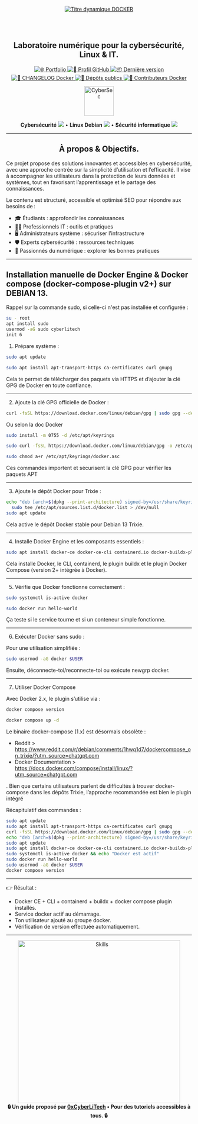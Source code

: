 <div align="center">

  <br></br>
  
  <a href="https://github.com/0xCyberLiTech">
    <img src="https://readme-typing-svg.herokuapp.com?font=JetBrains+Mono&size=50&duration=6000&pause=1000000000&color=FF0048&center=true&vCenter=true&width=1100&lines=%3EDOCKER_" alt="Titre dynamique DOCKER" />
  </a>
  
  <br></br>

  <h2>Laboratoire numérique pour la cybersécurité, Linux & IT.</h2>

  <p align="center">
    <p align="center">
      <a href="https://0xcyberlitech.github.io/">
        <img src="https://img.shields.io/badge/Portfolio-0xCyberLiTech-181717?logo=github&style=flat-square" alt="🌐 Portfolio" />
      </a>
      <a href="https://github.com/0xCyberLiTech">
        <img src="https://img.shields.io/badge/Profil-GitHub-181717?logo=github&style=flat-square" alt="🔗 Profil GitHub" />
      </a>
      <a href="https://github.com/0xCyberLiTech/Docker/releases/latest">
        <img src="https://img.shields.io/github/v/release/0xCyberLiTech/Docker?label=version&style=flat-square&color=blue" alt="📦 Dernière version" />
      </a>
      <a href="https://github.com/0xCyberLiTech/Docker/blob/main/CHANGELOG.md">
        <img src="https://img.shields.io/badge/📄%20Changelog-Docker-blue?style=flat-square" alt="📄 CHANGELOG Docker" />
      </a>
      <a href="https://github.com/0xCyberLiTech?tab=repositories">
        <img src="https://img.shields.io/badge/Dépôts-publics-blue?style=flat-square" alt="📂 Dépôts publics" />
      </a>
      <a href="https://github.com/0xCyberLiTech/Docker/graphs/contributors">
        <img src="https://img.shields.io/badge/👥%20Contributeurs-cliquez%20ici-007ec6?style=flat-square" alt="👥 Contributeurs Docker" />
      </a>
    </p>
  </p>

</div>

<div align="center">
  <img src="https://img.icons8.com/fluency/96/000000/cyber-security.png" alt="CyberSec" width="80"/>
</div>

<div align="center">
  <p>
    <strong>Cybersécurité</strong> <img src="https://img.icons8.com/color/24/000000/lock--v1.png"/> • <strong>Linux Debian</strong> <img src="https://img.icons8.com/color/24/000000/linux.png"/> • <strong>Sécurité informatique</strong> <img src="https://img.icons8.com/color/24/000000/shield-security.png"/>
  </p>
</div>

---

<div align="center">
  
## À propos & Objectifs.

</div>

Ce projet propose des solutions innovantes et accessibles en cybersécurité, avec une approche centrée sur la simplicité d’utilisation et l’efficacité. Il vise à accompagner les utilisateurs dans la protection de leurs données et systèmes, tout en favorisant l’apprentissage et le partage des connaissances.

Le contenu est structuré, accessible et optimisé SEO pour répondre aux besoins de :
- 🎓 Étudiants : approfondir les connaissances
- 👨‍💻 Professionnels IT : outils et pratiques
- 🖥️ Administrateurs système : sécuriser l’infrastructure
- 🛡️ Experts cybersécurité : ressources techniques
- 🚀 Passionnés du numérique : explorer les bonnes pratiques

---

## Installation manuelle de Docker Engine & Docker compose (docker-compose-plugin v2+) sur DEBIAN 13.

Rappel sur la commande sudo, si celle-ci n'est pas installée et configurée :

```bash
su - root
apt install sudo
usermod -aG sudo cyberlitech
init 6
```

1. Prépare système :

```bash
sudo apt update
```

```bash
sudo apt install apt-transport-https ca-certificates curl gnupg
```

Cela te permet de télécharger des paquets via HTTPS et d’ajouter la clé GPG de Docker en toute confiance.

---

2. Ajoute la clé GPG officielle de Docker :

```bash
curl -fsSL https://download.docker.com/linux/debian/gpg | sudo gpg --dearmor -o /usr/share/keyrings/docker.gpg
```

Ou selon la doc Docker

```bash
sudo install -m 0755 -d /etc/apt/keyrings
```

```bash
sudo curl -fsSL https://download.docker.com/linux/debian/gpg -o /etc/apt/keyrings/docker.asc
```

```bash
sudo chmod a+r /etc/apt/keyrings/docker.asc
```

Ces commandes importent et sécurisent la clé GPG pour vérifier les paquets APT

---

3. Ajoute le dépôt Docker pour Trixie :

```bash
echo "deb [arch=$(dpkg --print-architecture) signed-by=/usr/share/keyrings/docker.gpg] https://download.docker.com/linux/debian trixie stable" | \
  sudo tee /etc/apt/sources.list.d/docker.list > /dev/null
sudo apt update
```

Cela active le dépôt Docker stable pour Debian 13 Trixie.

---

4. Installe Docker Engine et les composants essentiels :

```bash
sudo apt install docker-ce docker-ce-cli containerd.io docker-buildx-plugin docker-compose-plugin
```

Cela installe Docker, le CLI, containerd, le plugin buildx et le plugin Docker Compose (version 2+ intégrée à Docker).

---

5. Vérifie que Docker fonctionne correctement :

```bash
sudo systemctl is-active docker
```

```bash
sudo docker run hello-world
```

Ça teste si le service tourne et si un conteneur simple fonctionne.

---

6. Exécuter Docker sans sudo :

Pour une utilisation simplifiée :

```bash
sudo usermod -aG docker $USER
```

Ensuite, déconnecte-toi/reconnecte-toi ou exécute newgrp docker.

---

7. Utiliser Docker Compose

Avec Docker 2.x, le plugin s’utilise via :

```bash
docker compose version
```

```bash
docker compose up -d
```

Le binaire docker-compose (1.x) est désormais obsolète :
- Reddit > https://www.reddit.com/r/debian/comments/1hwq1d7/dockercompose_on_trixie/?utm_source=chatgpt.com
- Docker Documentation > https://docs.docker.com/compose/install/linux/?utm_source=chatgpt.com

. Bien que certains utilisateurs parlent de difficultés à trouver docker-compose dans les dépôts Trixie, l’approche recommandée est bien le plugin intégré

Récapitulatif des commandes :

```bash
sudo apt update
sudo apt install apt-transport-https ca-certificates curl gnupg
curl -fsSL https://download.docker.com/linux/debian/gpg | sudo gpg --dearmor -o /usr/share/keyrings/docker.gpg
echo "deb [arch=$(dpkg --print-architecture) signed-by=/usr/share/keyrings/docker.gpg] https://download.docker.com/linux/debian trixie stable" | sudo tee /etc/apt/sources.list.d/docker.list > /dev/null
sudo apt update
sudo apt install docker-ce docker-ce-cli containerd.io docker-buildx-plugin docker-compose-plugin
sudo systemctl is-active docker && echo "Docker est actif"
sudo docker run hello-world
sudo usermod -aG docker $USER
docker compose version
```

---

👉 Résultat :

- Docker CE + CLI + containerd + buildx + docker compose plugin installés.
- Service docker actif au démarrage.
- Ton utilisateur ajouté au groupe docker.
- Vérification de version effectuée automatiquement.

---

<div align="center">
  <a href="https://github.com/0xCyberLiTech" target="_blank" rel="noopener">
    <img src="https://skillicons.dev/icons?i=linux,debian,bash,docker,nginx,git,vim,python,markdown" alt="Skills" width="440">
  </a>
</div>

<div align="center">
  <b>🔒 Un guide proposé par <a href="https://github.com/0xCyberLiTech">0xCyberLiTech</a> • Pour des tutoriels accessibles à tous. 🔒</b>
</div>


